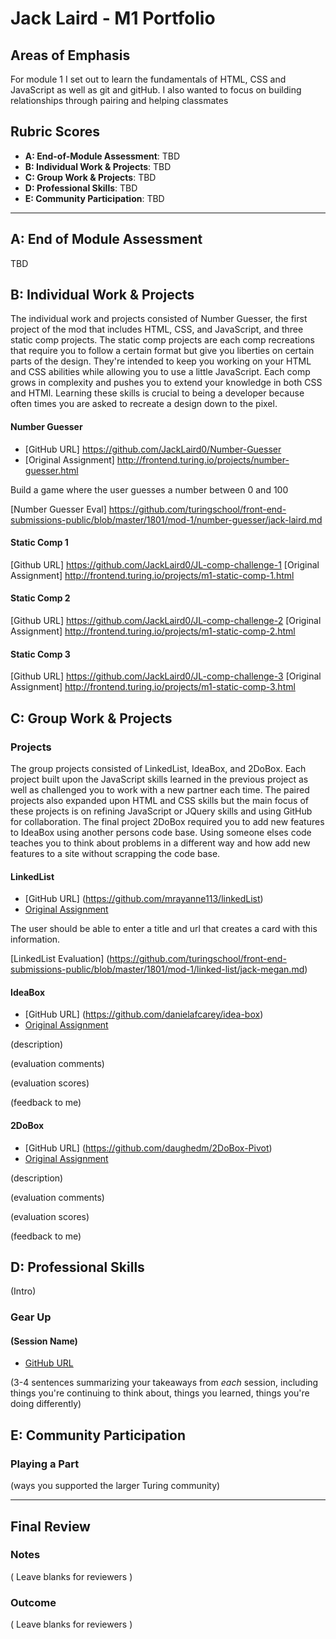 # Jack Laird - M1 Portfolio

## Areas of Emphasis

For module 1 I set out to learn the fundamentals of HTML, CSS and JavaScript as well as git and gitHub. I also wanted to focus on building relationships through pairing and helping classmates 

## Rubric Scores

* **A: End-of-Module Assessment**: TBD
* **B: Individual Work & Projects**: TBD
* **C: Group Work & Projects**: TBD
* **D: Professional Skills**: TBD
* **E: Community Participation**: TBD

-----------------------

## A: End of Module Assessment

TBD

## B: Individual Work & Projects

The individual work and projects consisted of Number Guesser, the first project of the mod that includes HTML, CSS, and JavaScript, and three static comp projects. The static comp projects are each comp recreations that require you to follow a certain format but give you liberties on certain parts of the design. They're intended to keep you working on your HTML and CSS abilities while allowing you to use a little JavaScript. Each comp grows in complexity and pushes you to extend your knowledge in both CSS and HTMl. Learning these skills is crucial to being a developer because often times you are asked to recreate a design down to the pixel.

#### Number Guesser

* [GitHub URL] https://github.com/JackLaird0/Number-Guesser
* [Original Assignment] http://frontend.turing.io/projects/number-guesser.html

Build a game where the user guesses a number between 0 and 100

[Number Guesser Eval] https://github.com/turingschool/front-end-submissions-public/blob/master/1801/mod-1/number-guesser/jack-laird.md

#### Static Comp 1
[Github URL] https://github.com/JackLaird0/JL-comp-challenge-1
[Original Assignment] http://frontend.turing.io/projects/m1-static-comp-1.html

#### Static Comp 2
[Github URL] https://github.com/JackLaird0/JL-comp-challenge-2
[Original Assignment] http://frontend.turing.io/projects/m1-static-comp-2.html

#### Static Comp 3
[Github URL] https://github.com/JackLaird0/JL-comp-challenge-3
[Original Assignment] http://frontend.turing.io/projects/m1-static-comp-3.html

## C: Group Work & Projects

### Projects

The group projects consisted of LinkedList, IdeaBox, and 2DoBox. Each project built upon the JavaScript skills learned in the previous project as well as challenged you to work with a new partner each time. The paired projects also expanded upon HTML and CSS skills but the main focus of these projects is on refining JavaScript or JQuery skills and using GitHub for collaboration. The final project 2DoBox required you to add new features to IdeaBox using another persons code base. Using someone elses code teaches you to think about problems in a different way and how add new features to a site without scrapping the code base. 

#### LinkedList

* [GitHub URL] (https://github.com/mrayanne113/linkedList)
* [Original Assignment](http://frontend.turing.io/projects/linked-list.html)

The user should be able to enter a title and url that creates a card with this information.

[LinkedList Evaluation] (https://github.com/turingschool/front-end-submissions-public/blob/master/1801/mod-1/linked-list/jack-megan.md)

#### IdeaBox

* [GitHub URL] (https://github.com/danielafcarey/idea-box)
* [Original Assignment]()

(description)

(evaluation comments)

(evaluation scores)

(feedback to me)

#### 2DoBox

* [GitHub URL] (https://github.com/daughedm/2DoBox-Pivot)
* [Original Assignment]()

(description)

(evaluation comments)

(evaluation scores)

(feedback to me)

## D: Professional Skills
(Intro)

### Gear Up
#### (Session Name)

* [GitHub URL]()

(3-4 sentences summarizing your takeaways from _each_ session, including things you're continuing to think about, things you learned, things you're doing differently)

## E: Community Participation

### Playing a Part

(ways you supported the larger Turing community)

------------------

## Final Review

### Notes

( Leave blanks for reviewers )

### Outcome

( Leave blanks for reviewers )
